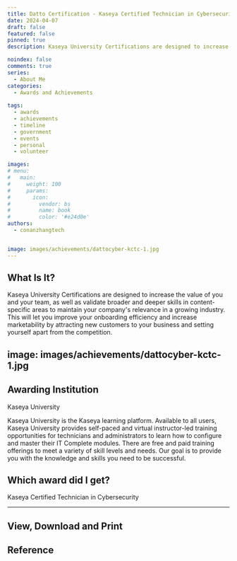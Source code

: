 ```yaml
---
title: Datto Certification - Kaseya Certified Technician in Cybersecurity
date: 2024-04-07
draft: false
featured: false
pinned: true
description: Kaseya University Certifications are designed to increase the value of you and your team, as well as validate broader and deeper skills in content-specific areas to maintain your company's relevance in a growing industry. This will let you improve your onboarding efficiency and increase marketability by attracting new customers to your business and setting yourself apart from the competition.

noindex: false
comments: true
series:
  - About Me
categories:
  - Awards and Achievements
  
tags:
  - awards
  - achievements
  - timeline
  - government
  - events
  - personal
  - volunteer

images:
# menu:
#   main:
#     weight: 100
#     params:
#       icon:
#         vendor: bs
#         name: book
#         color: '#e24d0e'
authors:
  - conanzhangtech


image: images/achievements/dattocyber-kctc-1.jpg
---
```


## What Is It?

Kaseya University Certifications are designed to increase the value of you and your team, as well as validate broader and deeper skills in content-specific areas to maintain your company's relevance in a growing industry. This will let you improve your onboarding efficiency and increase marketability by attracting new customers to your business and setting yourself apart from the competition.


image: images/achievements/dattocyber-kctc-1.jpg
---

## Awarding Institution

Kaseya University

Kaseya University is the Kaseya learning platform. Available to all users, Kaseya University provides self-paced and virtual instructor-led training opportunities for technicians and administrators to learn how to configure and master their IT Complete modules. There are free and paid training offerings to meet a variety of skill levels and needs. Our goal is to provide you with the knowledge and skills you need to be successful.

## Which award did I get?

Kaseya Certified Technician in Cybersecurity

<hr>

## View, Download and Print


## Reference